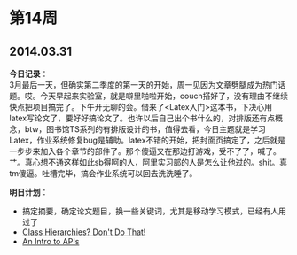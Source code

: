第14周
======

## 2014.03.31

**今日记录**：  
3月最后一天，但确实第二季度的第一天的开始，周一见因为文章劈腿成为热门话题。哎。今天早起来实验室，就是噼里啪啦开始，couch搭好了，没有理由不继续快点把项目搞完了。下午开无聊的会。借来了<Latex入门>这本书，下决心用latex写论文了，要好好搞论文了。也许以后自己出个书什么的，对排版还有点概念，btw，图书馆TS系列的有排版设计的书，值得去看，今日主题就是学习Latex，作业系统修复bug是辅助。latex不错的开始，把封面页搞定了，之后就是一步步来加入各个章节的部件了。那个傻逼又在那边打游戏，受不了了，喊了。艹。真心想不通这样如此sb得呵的人，阿里实习部的人是怎么让他过的。shit。真tm傻逼。吐槽完毕，搞会作业系统可以回去洗洗睡了。

**明日计划**：  
- 搞定摘要，确定论文题目，换一些关键词，尤其是移动学习模式，已经有人用过了
- [Class Hierarchies? Don't Do That!](http://raganwald.com/2014/03/31/class-hierarchies-dont-do-that.html)
- [An Intro to APIs](https://zapier.com/learn/apis/)
